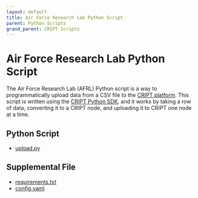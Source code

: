 ```yaml
---
layout: default
title: Air Force Research Lab Python Script
parent: Python Scripts
grand_parent: CRIPT Scripts
---
```


# Air Force Research Lab Python Script

The Air Force Research Lab (AFRL) Python script is a way to programmatically upload data from a
CSV file to the [CRIPT platform](https://criptapp.org). This script is written using the
[CRIPT Python SDK](https://github.com/C-Accel-CRIPT/cript), and it works by taking a row of data,
converting it to a CRIPT node, and uploading it to CRIPT one node at a time.

## Python Script

* [upload.py](./python_sdk_scripts/AFRL/upload.py)

## Supplemental File

* [requirements.txt](./python_sdk_scripts/AFRL/requirements.txt)
* [config.yaml](./python_sdk_scripts/AFRL/config.yaml)
